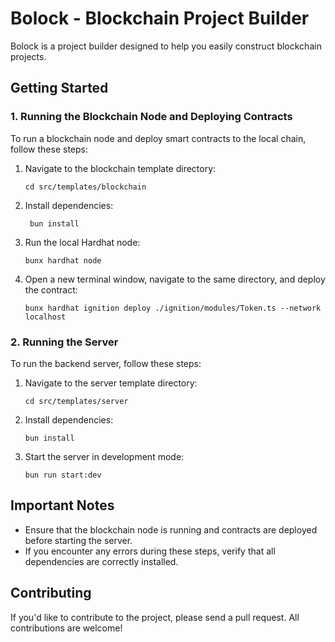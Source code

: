 # Bolock - Blockchain Project Builder

Bolock is a project builder designed to help you easily construct blockchain projects.

## Getting Started

### 1. Running the Blockchain Node and Deploying Contracts

To run a blockchain node and deploy smart contracts to the local chain, follow these steps:

1. Navigate to the blockchain template directory:
   ```
   cd src/templates/blockchain
   ```

2. Install dependencies:
   ```
    bun install
   ```

3. Run the local Hardhat node:
   ```
   bunx hardhat node
   ```

4. Open a new terminal window, navigate to the same directory, and deploy the contract:
   ```
   bunx hardhat ignition deploy ./ignition/modules/Token.ts --network localhost
   ```

### 2. Running the Server

To run the backend server, follow these steps:

1. Navigate to the server template directory:
   ```
   cd src/templates/server
   ```

2. Install dependencies:
   ```
   bun install
   ```

3. Start the server in development mode:
   ```
   bun run start:dev
   ```

## Important Notes

- Ensure that the blockchain node is running and contracts are deployed before starting the server.
- If you encounter any errors during these steps, verify that all dependencies are correctly installed.

## Contributing

If you'd like to contribute to the project, please send a pull request. All contributions are welcome!